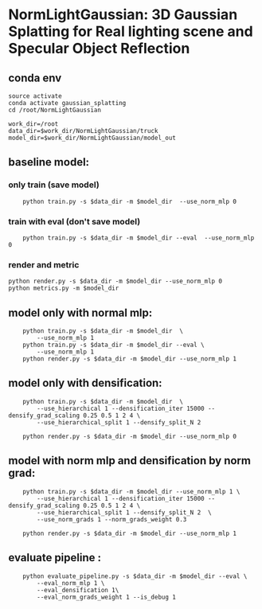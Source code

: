 # NormLightGaussian: 3D Gaussian Splatting for Real lighting scene and Specular Object Reflection


## conda env
```
source activate
conda activate gaussian_splatting
cd /root/NormLightGaussian

work_dir=/root
data_dir=$work_dir/NormLightGaussian/truck
model_dir=$work_dir/NormLightGaussian/model_out

```

## baseline model:

### only train (save model)
```
    python train.py -s $data_dir -m $model_dir  --use_norm_mlp 0
```

### train with eval (don't save model)
```
    python train.py -s $data_dir -m $model_dir --eval  --use_norm_mlp 0
```

### render and metric
```
python render.py -s $data_dir -m $model_dir --use_norm_mlp 0
python metrics.py -m $model_dir
```


## model only with normal mlp:
```
    python train.py -s $data_dir -m $model_dir  \
        --use_norm_mlp 1
    python train.py -s $data_dir -m $model_dir --eval \
        --use_norm_mlp 1
    python render.py -s $data_dir -m $model_dir --use_norm_mlp 1
```

## model only with densification:
```
    python train.py -s $data_dir -m $model_dir  \
        --use_hierarchical 1 --densification_iter 15000 --densify_grad_scaling 0.25 0.5 1 2 4 \
        --use_hierarchical_split 1 --densify_split_N 2 
    
    python render.py -s $data_dir -m $model_dir --use_norm_mlp 0
```

## model with norm mlp and densification by norm grad:
```
    python train.py -s $data_dir -m $model_dir --use_norm_mlp 1 \
        --use_hierarchical 1 --densification_iter 15000 --densify_grad_scaling 0.25 0.5 1 2 4 \
        --use_hierarchical_split 1 --densify_split_N 2  \
        --use_norm_grads 1 --norm_grads_weight 0.3

    python render.py -s $data_dir -m $model_dir --use_norm_mlp 1
```



## evaluate pipeline :

```
    python evaluate_pipeline.py -s $data_dir -m $model_dir --eval \
        --eval_norm_mlp 1 \
        --eval_densification 1\
        --eval_norm_grads_weight 1 --is_debug 1
```





